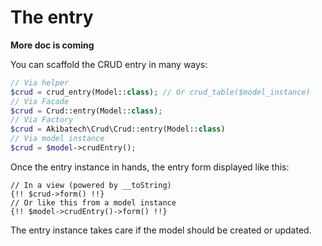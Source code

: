# The entry

**More doc is coming**

You can scaffold the CRUD entry in many ways:
```php
// Via helper
$crud = crud_entry(Model::class); // Or crud_table($model_instance)
// Via Facade
$crud = Crud::entry(Model::class);
// Via Factory
$crud = Akibatech\Crud\Crud::entry(Model::class)
// Via model instance
$crud = $model->crudEntry();
```

Once the entry instance in hands, the entry form displayed like this:
```blade
// In a view (powered by __toString)
{!! $crud->form() !!}
// Or like this from a model instance
{!! $model->crudEntry()->form() !!}
```

The entry instance takes care if the model should be created or updated.
